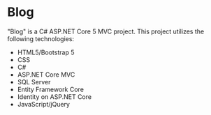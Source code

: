 # Blog
"Blog" is a C# ASP.NET Core 5 MVC project. This project utilizes the following technologies:

* HTML5/Bootstrap 5
* CSS
* C#
* ASP.NET Core MVC
* SQL Server
* Entity Framework Core
* Identity on ASP.NET Core
* JavaScript/jQuery
